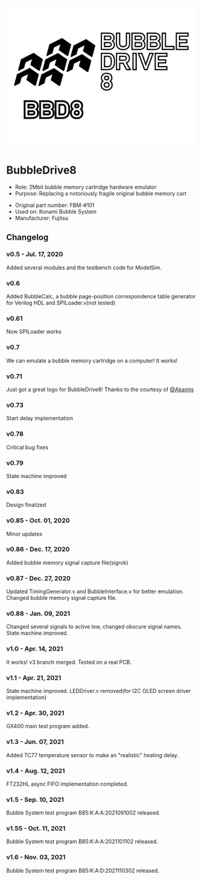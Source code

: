 <p align=center><img alt="BubbleDrive8" src="./BubbleDrive8%20Logo.svg"></p>

# BubbleDrive8
* Role: 2Mbit bubble memory cartridge hardware emulator
* Purpose: Replacing a notoriously fragile original bubble memory cart</p>
* Original part number: FBM-#101
* Used on: Konami Bubble System
* Manufacturer: Fujitsu

## Changelog
### v0.5 - Jul. 17, 2020
Added several modules and the testbench code for ModelSim.
### v0.6
Added BubbleCalc, a bubble page-position correspondence table generator for Verilog HDL and SPILoader.v(not tested)
### v0.61
Now SPILoader works
### v0.7
We can emulate a bubble memory cartridge on a computer! It works!
### v0.71
Just got a great logo for BubbleDrive8! Thanks to the courtesy of [@Akamig]( https://github.com/Akamig )
### v0.73
Start delay implementation
### v0.78
Critical bug fixes
### v0.79
State machine improved
### v0.83
Design finalized
### v0.85 - Oct. 01, 2020
Minor updates
### v0.86 - Dec. 17, 2020
Added bubble memory signal capture file(sigrok)
### v0.87 - Dec. 27, 2020
Updated TimingGenerator.v and BubbleInterface.v for better emulation. Changed bubble memory signal capture file.
### v0.88 - Jan. 09, 2021
Changed several signals to active low, changed obscure signal names. State machine improved.
### v1.0 - Apr. 14, 2021
It works! v3 branch merged. Tested on a real PCB.
### v1.1 - Apr. 21, 2021
State machine improved. LEDDriver.v removed(for I2C OLED screen driver implementation)
### v1.2 - Apr. 30, 2021
GX400 main test program added.
### v1.3 - Jun. 07, 2021
Added TC77 temperature sensor to make an "realistic" heating delay.
### v1.4 - Aug. 12, 2021
FT232HL async FIFO implementation completed.
### v1.5 - Sep. 10, 2021
Bubble System test program B85:K:A:A:2021091002 released.
### v1.55 - Oct. 11, 2021
Bubble System test program B85:K:A:A:2021101102 released.
### v1.6 - Nov. 03, 2021
Bubble System test program B85:K:A:D:2021110302 released.